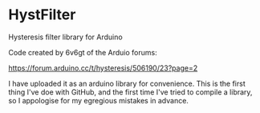 # HystFilter
Hysteresis filter library for Arduino

Code created by 6v6gt of the Arduio forums:

https://forum.arduino.cc/t/hysteresis/506190/23?page=2

I have uploaded it as an arduino library for convenience. This is the first thing I've doe with GitHub, and the first time I've tried to compile a library, so I appologise for my egregious mistakes in advance.

